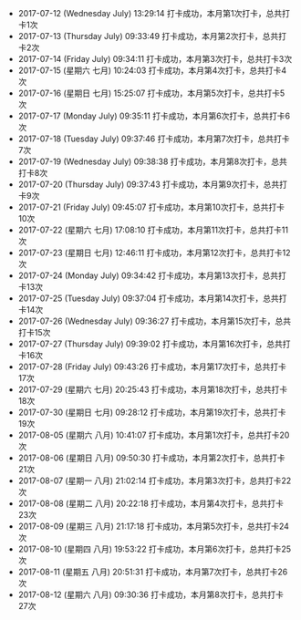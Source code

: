 - 2017-07-12 (Wednesday July) 13:29:14 打卡成功，本月第1次打卡，总共打卡1次
- 2017-07-13 (Thursday July) 09:33:49 打卡成功，本月第2次打卡，总共打卡2次
- 2017-07-14 (Friday July) 09:34:11 打卡成功，本月第3次打卡，总共打卡3次
- 2017-07-15 (星期六 七月) 10:24:03 打卡成功，本月第4次打卡，总共打卡4次
- 2017-07-16 (星期日 七月) 15:25:07 打卡成功，本月第5次打卡，总共打卡5次
- 2017-07-17 (Monday July) 09:35:11 打卡成功，本月第6次打卡，总共打卡6次
- 2017-07-18 (Tuesday July) 09:37:46 打卡成功，本月第7次打卡，总共打卡7次
- 2017-07-19 (Wednesday July) 09:38:38 打卡成功，本月第8次打卡，总共打卡8次
- 2017-07-20 (Thursday July) 09:37:43 打卡成功，本月第9次打卡，总共打卡9次
- 2017-07-21 (Friday July) 09:45:07 打卡成功，本月第10次打卡，总共打卡10次
- 2017-07-22 (星期六 七月) 17:08:10 打卡成功，本月第11次打卡，总共打卡11次
- 2017-07-23 (星期日 七月) 12:46:11 打卡成功，本月第12次打卡，总共打卡12次
- 2017-07-24 (Monday July) 09:34:42 打卡成功，本月第13次打卡，总共打卡13次
- 2017-07-25 (Tuesday July) 09:37:04 打卡成功，本月第14次打卡，总共打卡14次
- 2017-07-26 (Wednesday July) 09:36:27 打卡成功，本月第15次打卡，总共打卡15次
- 2017-07-27 (Thursday July) 09:39:02 打卡成功，本月第16次打卡，总共打卡16次
- 2017-07-28 (Friday July) 09:43:26 打卡成功，本月第17次打卡，总共打卡17次
- 2017-07-29 (星期六 七月) 20:25:43 打卡成功，本月第18次打卡，总共打卡18次
- 2017-07-30 (星期日 七月) 09:28:12 打卡成功，本月第19次打卡，总共打卡19次
- 2017-08-05 (星期六 八月) 10:41:07 打卡成功，本月第1次打卡，总共打卡20次
- 2017-08-06 (星期日 八月) 09:50:30 打卡成功，本月第2次打卡，总共打卡21次
- 2017-08-07 (星期一 八月) 21:02:14 打卡成功，本月第3次打卡，总共打卡22次
- 2017-08-08 (星期二 八月) 20:22:18 打卡成功，本月第4次打卡，总共打卡23次
- 2017-08-09 (星期三 八月) 21:17:18 打卡成功，本月第5次打卡，总共打卡24次
- 2017-08-10 (星期四 八月) 19:53:22 打卡成功，本月第6次打卡，总共打卡25次
- 2017-08-11 (星期五 八月) 20:51:31 打卡成功，本月第7次打卡，总共打卡26次
- 2017-08-12 (星期六 八月) 09:30:36 打卡成功，本月第8次打卡，总共打卡27次
